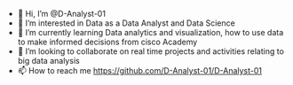 - 👋 Hi, I’m @D-Analyst-01
- 👀 I’m interested in Data as a Data Analyst and Data Science
- 🌱 I’m currently learning Data analytics and visualization, how to use data to make informed decisions from cisco Academy
- 💞️ I’m looking to collaborate on real time projects and activities relating to big data analysis
- 📫 How to reach me https://github.com/D-Analyst-01/D-Analyst-01

<!---
D-Analyst-01/D-Analyst-01 is a ✨ special ✨ repository because its `README.md` (this file) appears on your GitHub profile.
You can click the Preview link to take a look at your changes.
--->
